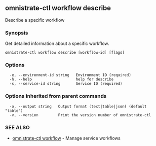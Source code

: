 ## omnistrate-ctl workflow describe

Describe a specific workflow

### Synopsis

Get detailed information about a specific workflow.

```
omnistrate-ctl workflow describe [workflow-id] [flags]
```

### Options

```
  -e, --environment-id string   Environment ID (required)
  -h, --help                    help for describe
  -s, --service-id string       Service ID (required)
```

### Options inherited from parent commands

```
  -o, --output string   Output format (text|table|json) (default "table")
  -v, --version         Print the version number of omnistrate-ctl
```

### SEE ALSO

* [omnistrate-ctl workflow](omnistrate-ctl_workflow.md)	 - Manage service workflows

